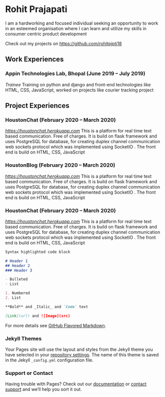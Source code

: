 # Rohit Prajapati
I am a hardworking and focused  individual seeking an opportunity to work in an esteemed organisation where I can learn and  utilize my skills  in consumer centric product development 

Check out my projects on https://github.com/rohitpjpti18

## Work Experiences
### Appin Technologies Lab, Bhopal (June 2019 – July 2019)
_Trainee_
Training on python and django and front-end technologies like HTML, CSS, JavaScript,
worked on projects like courier tracking project

## Project Experiences
### HoustonChat (February 2020 – March 2020)
_https://houstonchat.herokuapp.com_
This is a platform for real time text based communication. Free of charges. It is build on
flask framework and uses PostgreSQL for database, for creating duplex channel
communication web sockets protocol which was implemented using SocketIO . The front
end is build on HTML, CSS, JavaScript

### HoustonBlog (February 2020 – March 2020)
_https://houstonchat.herokuapp.com_
This is a platform for real time text based communication. Free of charges. It is build on
flask framework and uses PostgreSQL for database, for creating duplex channel
communication web sockets protocol which was implemented using SocketIO . The front
end is build on HTML, CSS, JavaScript

### HoustonChat (February 2020 – March 2020)
_https://houstonchat.herokuapp.com_
This is a platform for real time text based communication. Free of charges. It is build on
flask framework and uses PostgreSQL for database, for creating duplex channel
communication web sockets protocol which was implemented using SocketIO . The front
end is build on HTML, CSS, JavaScript

```markdown
Syntax highlighted code block

# Header 1
## Header 2
### Header 3

- Bulleted
- List

1. Numbered
2. List

**Bold** and _Italic_ and `Code` text

[Link](url) and ![Image](src)
```

For more details see [GitHub Flavored Markdown](https://guides.github.com/features/mastering-markdown/).

### Jekyll Themes

Your Pages site will use the layout and styles from the Jekyll theme you have selected in your [repository settings](https://github.com/rohitpjpti18/rohitpjpti18.github.io/settings). The name of this theme is saved in the Jekyll `_config.yml` configuration file.

### Support or Contact

Having trouble with Pages? Check out our [documentation](https://help.github.com/categories/github-pages-basics/) or [contact support](https://github.com/contact) and we’ll help you sort it out.
